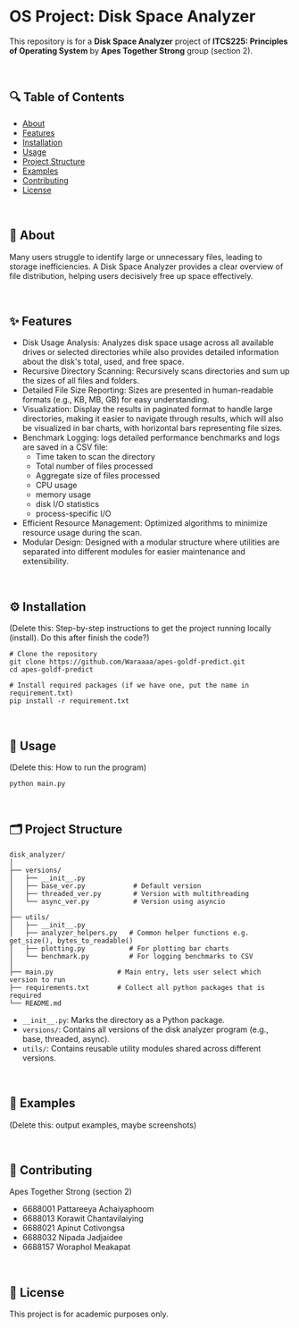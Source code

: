 # OS Project: Disk Space Analyzer

This repository is for a **Disk Space Analyzer** project of **ITCS225: Principles of Operating System** by **Apes Together Strong** group (section 2).

<br>

## 🔍 Table of Contents

- [About](#about)
- [Features](#features)
- [Installation](#installation)
- [Usage](#usage)
- [Project Structure](#project-structure)
- [Examples](#examples)
- [Contributing](#contributing)
- [License](#license)

<br>

## 📖 About

Many users struggle to identify large or unnecessary files, leading to storage inefficiencies. A Disk Space Analyzer provides a clear overview of file distribution, helping users decisively free up space effectively.

<br>

## ✨ Features

- Disk Usage Analysis: Analyzes disk space usage across all available drives or selected directories while also provides detailed information about the disk's total, used, and free space.
- Recursive Directory Scanning: Recursively scans directories and sum up the sizes of all files and folders.
- Detailed File Size Reporting: Sizes are presented in human-readable formats (e.g., KB, MB, GB) for easy understanding.
- Visualization: Display the results in paginated format to handle large directories, making it easier to navigate through results, which will also be visualized in bar charts, with horizontal bars representing file sizes.
- Benchmark Logging: logs detailed performance benchmarks and logs are saved in a CSV file:
  - Time taken to scan the directory
  - Total number of files processed
  - Aggregate size of files processed
  - CPU usage
  - memory usage
  - disk I/O statistics
  - process-specific I/O
- Efficient Resource Management: Optimized algorithms to minimize resource usage during the scan.
- Modular Design: Designed with a modular structure where utilities are separated into different modules for easier maintenance and extensibility.

<br>

## ⚙️ Installation

(Delete this: 
Step-by-step instructions to get the project running locally (install).
Do this after finish the code?)

```Installation
# Clone the repository
git clone https://github.com/Waraaaa/apes-goldf-predict.git
cd apes-goldf-predict

# Install required packages (if we have one, put the name in requirement.txt)
pip install -r requirement.txt
```

<br>

## 🚀 Usage

(Delete this: How to run the program)

```
python main.py
```

<br>

## 🗂️ Project Structure

```Structure
disk_analyzer/
│
├── versions/              
│   ├── __init__.py
│   ├── base_ver.py            # Default version
│   ├── threaded_ver.py        # Version with multithreading
│   └── async_ver.py           # Version using asyncio
│
├── utils/
│   ├── __init__.py
│   ├── analyzer_helpers.py   # Common helper functions e.g. get_size(), bytes_to_readable()
│   ├── plotting.py           # For plotting bar charts
│   └── benchmark.py          # For logging benchmarks to CSV
│
├── main.py                # Main entry, lets user select which version to run
├── requirements.txt       # Collect all python packages that is required
└── README.md
```
- `__init__.py`: Marks the directory as a Python package.
- `versions/`: Contains all versions of the disk analyzer program (e.g., base, threaded, async).
- `utils/`: Contains reusable utility modules shared across different versions.

<br>

## 🧪 Examples

(Delete this: output examples, maybe screenshots)

<br>

## 🤝 Contributing

Apes Together Strong (section 2)
- 6688001 Pattareeya Achaiyaphoom
- 6688013 Korawit Chantavilaiying
- 6688021 Apinut Cotivongsa
- 6688032 Nipada Jadjaidee
- 6688157 Woraphol Meakapat

<br>

## 📄 License

This project is for academic purposes only.


